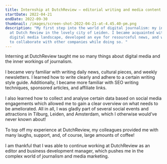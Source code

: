 ```yaml
---
title: Internship at DutchReview — editorial writing and media content
startDate: 2022-04-21
endDate: 2022-09-30
thumbnail: /images/screen-shot-2022-04-21-at-4.45.40-pm.png
description: "My first step into the world of digital journalism: my internship
  at Dutch Review in the lovely city of Leiden. I became acquainted with the
  digital media landscape, developed an eye for resourceful news, and was able
  to collaborate with other companies while doing so. "
---
```

Interning at DutchReview taught me so many things about digital media and the inner workings of journalism.\
\
I became very familiar with writing daily news, cultural pieces, and weekly newsletters. I learned how to write clearly and adhere to a certain writing style guide. Additionally, I became more familiar with SEO writing techniques, sponsored articles, and affiliate links.\
\
I also learned how to collect and analyse certain data based on social media engagements which allowed me to gain a clear overview on what needs to be ameliorated. All in all, I was gladly part of several social events and attractions in Tilburg, Leiden, and Amsterdam, which I otherwise would’ve never known about!\
\
To top off my experience at DutchReview, my colleagues provided me with many laughs, support, and, of course, large amounts of coffee!\
\
I am thankful that I was able to continue working at DutchReview as an editor and business development manager, which pushes me in the complex world of journalism and media marketing.
